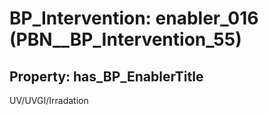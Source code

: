 # BP_Intervention: __enabler_016__ (PBN__BP_Intervention_55)

## Property: has_BP_EnablerTitle

UV/UVGI/Irradation

